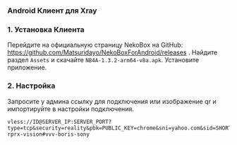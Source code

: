 ### Android Клиент для Xray

### 1. Установка Клиента

Перейдите на официальную страницу NekoBox на GitHub: https://github.com/Matsuridayo/NekoBoxForAndroid/releases .
Найдите раздел `Assets` и cкачайте `NB4A-1.3.2-arm64-v8a.apk`. Установите приложение. 

### 2. Настройка 

Запросите у админа ссылку для подключения или изображение qr и импортируйте в настройки подключения.
```
vless://ID@SERVER_IP:SERVER_PORT?type=tcp&security=reality&pbk=PUBLIC_KEY=chrome&sni=yahoo.com&sid=SHORT_ID&spx=%2F&flow=xtls-rprx-vision#vvv-boris-sony
```
